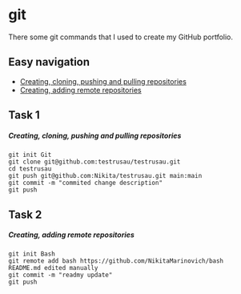 #  git

There some git commands that I used to create my GitHub portfolio.

## Easy navigation

- [Creating, cloning, pushing and pulling repositories](#task-1)
- [Creating, adding remote repositories](#task-2)

## Task 1

##### Creating, cloning, pushing and pulling repositories  
```git
git init Git                                          
git clone git@github.com:testrusau/testrusau.git           
cd testrusau                                                
git push git@github.com:Nikita/testrusau.git main:main
git commit -m "commited change description"                 
git push 

```
## Task 2

##### Creating, adding remote repositories  
```git
git init Bash                                                
git remote add bash https://github.com/NikitaMarinovich/bash
README.md edited manually                                   
git commit -m "readmy update"                 
git push                                                     




```
